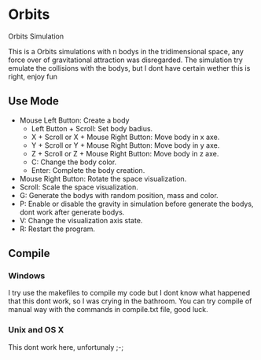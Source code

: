# Orbits

Orbits Simulation

This is a Orbits simulations with n bodys in the tridimensional space, any force over of gravitational attraction was disregarded. The simulation try emulate the collisions with the bodys, but I dont have certain wether this is right, enjoy fun

## Use Mode

- Mouse Left Button: Create a body <br/>
  - Left Button + Scroll: Set body badius. <br/>
  - X + Scroll or X + Mouse Right Button: Move body in x axe. <br/>
  - Y + Scroll or Y + Mouse Right Button: Move body in y axe. <br/>
  - Z + Scroll or Z + Mouse Right Button: Move body in z axe. <br/>
  - C: Change the body color. <br/>
  - Enter: Complete the body creation. <br/>
- Mouse Right Button: Rotate the space visualization. <br/>
- Scroll: Scale the space visualization. <br/>
- G: Generate the bodys with random position, mass and color. <br/>
- P: Enable or disable the gravity in simulation before generate the bodys, dont work after generate bodys. <br/>
- V: Change the visualization axis state. <br/>
- R: Restart the program. <br/>

## Compile

### Windows

I try use the makefiles to compile my code but I dont know what happened that this dont work, so I was crying in the bathroom. You can try compile of manual way with the commands in compile.txt file, good luck.

### Unix and OS X

This dont work here, unfortunaly ;-;
